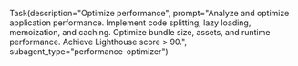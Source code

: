 Task(description="Optimize performance", prompt="Analyze and optimize application performance. Implement code splitting, lazy loading, memoization, and caching. Optimize bundle size, assets, and runtime performance. Achieve Lighthouse score > 90.", subagent_type="performance-optimizer")